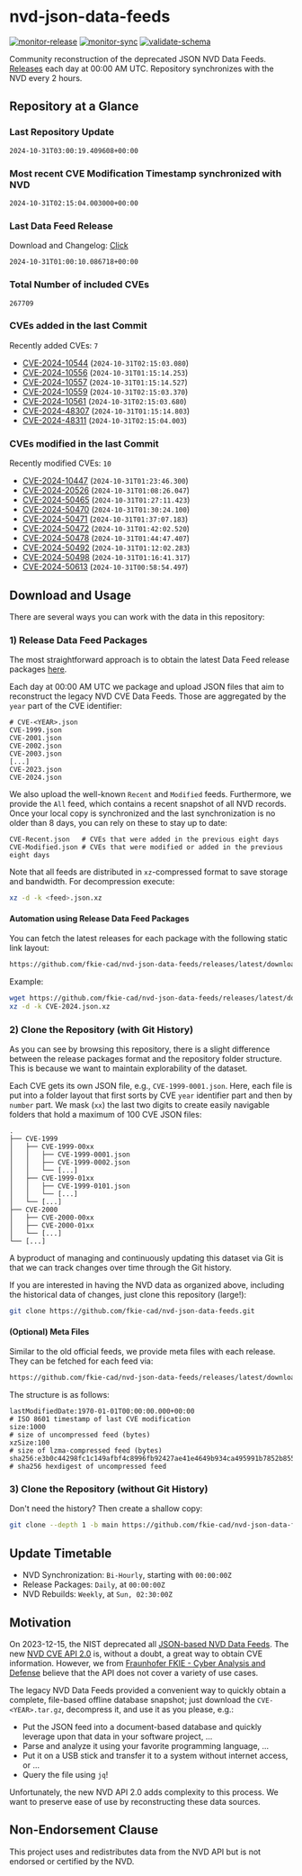 # nvd-json-data-feeds

[![monitor-release](https://github.com/fkie-cad/nvd-json-data-feeds/actions/workflows/monitor_release.yml/badge.svg)](https://github.com/fkie-cad/nvd-json-data-feeds/actions/workflows/monitor_release.yml)
[![monitor-sync](https://github.com/fkie-cad/nvd-json-data-feeds/actions/workflows/monitor_sync.yml/badge.svg)](https://github.com/fkie-cad/nvd-json-data-feeds/actions/workflows/monitor_sync.yml)
[![validate-schema](https://github.com/fkie-cad/nvd-json-data-feeds/actions/workflows/validate_schema.yml/badge.svg)](https://github.com/fkie-cad/nvd-json-data-feeds/actions/workflows/validate_schema.yml)

Community reconstruction of the deprecated JSON NVD Data Feeds.
[Releases](https://github.com/fkie-cad/nvd-json-data-feeds/releases/latest) each day at 00:00 AM UTC.
Repository synchronizes with the NVD every 2 hours.

## Repository at a Glance

### Last Repository Update

```plain
2024-10-31T03:00:19.409608+00:00
```

### Most recent CVE Modification Timestamp synchronized with NVD

```plain
2024-10-31T02:15:04.003000+00:00
```

### Last Data Feed Release

Download and Changelog: [Click](https://github.com/fkie-cad/nvd-json-data-feeds/releases/latest)

```plain
2024-10-31T01:00:10.086718+00:00
```

### Total Number of included CVEs

```plain
267709
```

### CVEs added in the last Commit

Recently added CVEs: `7`

- [CVE-2024-10544](CVE-2024/CVE-2024-105xx/CVE-2024-10544.json) (`2024-10-31T02:15:03.080`)
- [CVE-2024-10556](CVE-2024/CVE-2024-105xx/CVE-2024-10556.json) (`2024-10-31T01:15:14.253`)
- [CVE-2024-10557](CVE-2024/CVE-2024-105xx/CVE-2024-10557.json) (`2024-10-31T01:15:14.527`)
- [CVE-2024-10559](CVE-2024/CVE-2024-105xx/CVE-2024-10559.json) (`2024-10-31T02:15:03.370`)
- [CVE-2024-10561](CVE-2024/CVE-2024-105xx/CVE-2024-10561.json) (`2024-10-31T02:15:03.680`)
- [CVE-2024-48307](CVE-2024/CVE-2024-483xx/CVE-2024-48307.json) (`2024-10-31T01:15:14.803`)
- [CVE-2024-48311](CVE-2024/CVE-2024-483xx/CVE-2024-48311.json) (`2024-10-31T02:15:04.003`)


### CVEs modified in the last Commit

Recently modified CVEs: `10`

- [CVE-2024-10447](CVE-2024/CVE-2024-104xx/CVE-2024-10447.json) (`2024-10-31T01:23:46.300`)
- [CVE-2024-20526](CVE-2024/CVE-2024-205xx/CVE-2024-20526.json) (`2024-10-31T01:08:26.047`)
- [CVE-2024-50465](CVE-2024/CVE-2024-504xx/CVE-2024-50465.json) (`2024-10-31T01:27:11.423`)
- [CVE-2024-50470](CVE-2024/CVE-2024-504xx/CVE-2024-50470.json) (`2024-10-31T01:30:24.100`)
- [CVE-2024-50471](CVE-2024/CVE-2024-504xx/CVE-2024-50471.json) (`2024-10-31T01:37:07.183`)
- [CVE-2024-50472](CVE-2024/CVE-2024-504xx/CVE-2024-50472.json) (`2024-10-31T01:42:02.520`)
- [CVE-2024-50478](CVE-2024/CVE-2024-504xx/CVE-2024-50478.json) (`2024-10-31T01:44:47.407`)
- [CVE-2024-50492](CVE-2024/CVE-2024-504xx/CVE-2024-50492.json) (`2024-10-31T01:12:02.283`)
- [CVE-2024-50498](CVE-2024/CVE-2024-504xx/CVE-2024-50498.json) (`2024-10-31T01:16:41.317`)
- [CVE-2024-50613](CVE-2024/CVE-2024-506xx/CVE-2024-50613.json) (`2024-10-31T00:58:54.497`)


## Download and Usage

There are several ways you can work with the data in this repository:

### 1) Release Data Feed Packages

The most straightforward approach is to obtain the latest Data Feed release packages [here](https://github.com/fkie-cad/nvd-json-data-feeds/releases/latest).

Each day at 00:00 AM UTC we package and upload JSON files that aim to reconstruct the legacy NVD CVE Data Feeds.
Those are aggregated by the `year` part of the CVE identifier:

```
# CVE-<YEAR>.json
CVE-1999.json
CVE-2001.json
CVE-2002.json
CVE-2003.json
[...]
CVE-2023.json
CVE-2024.json
```

We also upload the well-known `Recent` and `Modified` feeds.
Furthermore, we provide the `All` feed, which contains a recent snapshot of all NVD records.
Once your local copy is synchronized and the last synchronization is no older than 8 days, you can rely on these to stay up to date:

```plain
CVE-Recent.json   # CVEs that were added in the previous eight days
CVE-Modified.json # CVEs that were modified or added in the previous eight days
```

Note that all feeds are distributed in `xz`-compressed format to save storage and bandwidth.
For decompression execute:

```sh
xz -d -k <feed>.json.xz
```

#### Automation using Release Data Feed Packages

You can fetch the latest releases for each package with the following static link layout:

```sh
https://github.com/fkie-cad/nvd-json-data-feeds/releases/latest/download/CVE-<YEAR>.json.xz
```

Example:

```sh
wget https://github.com/fkie-cad/nvd-json-data-feeds/releases/latest/download/CVE-2024.json.xz
xz -d -k CVE-2024.json.xz
```

### 2) Clone the Repository (with Git History)

As you can see by browsing this repository, there is a slight difference between the release packages format and the repository folder structure.
This is because we want to maintain explorability of the dataset.

Each CVE gets its own JSON file, e.g., `CVE-1999-0001.json`.
Here, each file is put into a folder layout that first sorts by CVE `year` identifier part and then by `number` part.
We mask (`xx`) the last two digits to create easily navigable folders that hold a maximum of 100 CVE JSON files:

```plain
.
├── CVE-1999
│   ├── CVE-1999-00xx
│   │   ├── CVE-1999-0001.json
│   │   ├── CVE-1999-0002.json
│   │   └── [...]
│   ├── CVE-1999-01xx
│   │   ├── CVE-1999-0101.json
│   │   └── [...]
│   └── [...]
├── CVE-2000
│   ├── CVE-2000-00xx
│   ├── CVE-2000-01xx
│   └── [...]
└── [...]
```

A byproduct of managing and continuously updating this dataset via Git is that we can track changes over time through the Git history.

If you are interested in having the NVD data as organized above, including the historical data of changes, just clone this repository (large!):

```sh
git clone https://github.com/fkie-cad/nvd-json-data-feeds.git
```

#### (Optional) Meta Files

Similar to the old official feeds, we provide meta files with each release. They can be fetched for each feed via:

```sh
https://github.com/fkie-cad/nvd-json-data-feeds/releases/latest/download/CVE-<YEAR>.meta
```

The structure is as follows:

```plain
lastModifiedDate:1970-01-01T00:00:00.000+00:00                          # ISO 8601 timestamp of last CVE modification
size:1000                                                               # size of uncompressed feed (bytes)
xzSize:100                                                              # size of lzma-compressed feed (bytes)
sha256:e3b0c44298fc1c149afbf4c8996fb92427ae41e4649b934ca495991b7852b855 # sha256 hexdigest of uncompressed feed
```

### 3) Clone the Repository (without Git History)

Don't need the history? Then create a shallow copy:

```sh
git clone --depth 1 -b main https://github.com/fkie-cad/nvd-json-data-feeds.git
```


## Update Timetable

* NVD Synchronization: `Bi-Hourly`, starting with `00:00:00Z`
* Release Packages: `Daily`, at `00:00:00Z`
* NVD Rebuilds: `Weekly`, at `Sun, 02:30:00Z`


## Motivation

On 2023-12-15, the NIST deprecated all [JSON-based NVD Data Feeds](https://nvd.nist.gov/vuln/data-feeds#divRetirementBanner-1).
The new [NVD CVE API 2.0](https://nvd.nist.gov/developers/vulnerabilities) is, without a doubt, a great way to obtain CVE information.
However, we from [Fraunhofer FKIE - Cyber Analysis and Defense](https://www.fkie.fraunhofer.de/en/departments/cad.html) believe that the API does not cover a variety of use cases.

The legacy NVD Data Feeds provided a convenient way to quickly obtain a complete, file-based offline database snapshot; just download the `CVE-<YEAR>.tar.gz`, decompress it, and use it as you please, e.g.:

- Put the JSON feed into a document-based database and quickly leverage upon that data in your software project, ...
- Parse and analyze it using your favorite programming language, ...
- Put it on a USB stick and transfer it to a system without internet access, or ...
- Query the file using `jq`!

Unfortunately, the new NVD API 2.0 adds complexity to this process.
We want to preserve ease of use by reconstructing these data sources.

## Non-Endorsement Clause

This project uses and redistributes data from the NVD API but is not endorsed or certified by the NVD.